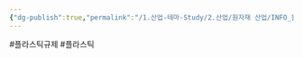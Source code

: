 ```yaml
---
{"dg-publish":true,"permalink":"/1.산업-테마-Study/2.산업/원자재 산업/INFO_원자재/플라스틱 규제/","created":"2024-11-20T21:02:28.981+09:00","updated":"2025-06-26T15:43:18.314+09:00"}
---
```


#플라스틱규제 #플라스틱